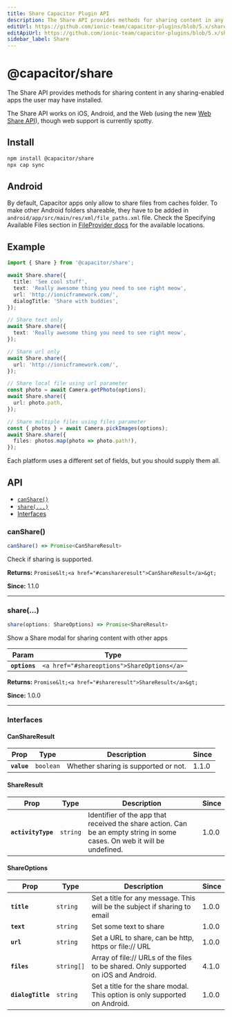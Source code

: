 ```yaml
---
title: Share Capacitor Plugin API
description: The Share API provides methods for sharing content in any sharing-enabled apps the user may have installed.
editUrl: https://github.com/ionic-team/capacitor-plugins/blob/5.x/share/README.md
editApiUrl: https://github.com/ionic-team/capacitor-plugins/blob/5.x/share/src/definitions.ts
sidebar_label: Share
---
```


# @capacitor/share

The Share API provides methods for sharing content in any sharing-enabled apps the user may have installed.

The Share API works on iOS, Android, and the Web (using the new [Web Share
API](https://web.dev/web-share/)), though web support is currently spotty.

## Install

```bash
npm install @capacitor/share
npx cap sync
```
## Android

By default, Capacitor apps only allow to share files from caches folder. To make other Android folders shareable, they have to be added in `android/app/src/main/res/xml/file_paths.xml` file. Check the Specifying Available Files section in [FileProvider docs](https://developer.android.com/reference/androidx/core/content/FileProvider) for the available locations.

## Example

```typescript
import { Share } from '@capacitor/share';

await Share.share({
  title: 'See cool stuff',
  text: 'Really awesome thing you need to see right meow',
  url: 'http://ionicframework.com/',
  dialogTitle: 'Share with buddies',
});

// Share text only
await Share.share({
  text: 'Really awesome thing you need to see right meow',
});

// Share url only
await Share.share({
  url: 'http://ionicframework.com/',
});

// Share local file using url parameter
const photo = await Camera.getPhoto(options);
await Share.share({
  url: photo.path,
});

// Share multiple files using files parameter
const { photos } = await Camera.pickImages(options);
await Share.share({
  files: photos.map(photo => photo.path!),
});
```

Each platform uses a different set of fields, but you should supply them all.

## API

<docgen-index>

* [`canShare()`](#canshare)
* [`share(...)`](#share)
* [Interfaces](#interfaces)

</docgen-index>

<docgen-api>


### canShare()

```typescript
canShare() => Promise<CanShareResult>
```

Check if sharing is supported.

**Returns:** `Promise&lt;<a href="#canshareresult">CanShareResult</a>&gt;`

**Since:** 1.1.0

--------------------


### share(...)

```typescript
share(options: ShareOptions) => Promise<ShareResult>
```

Show a Share modal for sharing content with other apps

| Param         | Type                                                  |
| ------------- | ----------------------------------------------------- |
| **`options`** | `<a href="#shareoptions">ShareOptions</a>` |

**Returns:** `Promise&lt;<a href="#shareresult">ShareResult</a>&gt;`

**Since:** 1.0.0

--------------------


### Interfaces


#### CanShareResult

| Prop        | Type                 | Description                          | Since |
| ----------- | -------------------- | ------------------------------------ | ----- |
| **`value`** | `boolean` | Whether sharing is supported or not. | 1.1.0 |


#### ShareResult

| Prop               | Type                | Description                                                                                                              | Since |
| ------------------ | ------------------- | ------------------------------------------------------------------------------------------------------------------------ | ----- |
| **`activityType`** | `string` | Identifier of the app that received the share action. Can be an empty string in some cases. On web it will be undefined. | 1.0.0 |


#### ShareOptions

| Prop              | Type                  | Description                                                                         | Since |
| ----------------- | --------------------- | ----------------------------------------------------------------------------------- | ----- |
| **`title`**       | `string`   | Set a title for any message. This will be the subject if sharing to email           | 1.0.0 |
| **`text`**        | `string`   | Set some text to share                                                              | 1.0.0 |
| **`url`**         | `string`   | Set a URL to share, can be http, https or file:// URL                               | 1.0.0 |
| **`files`**       | `string[]` | Array of file:// URLs of the files to be shared. Only supported on iOS and Android. | 4.1.0 |
| **`dialogTitle`** | `string`   | Set a title for the share modal. This option is only supported on Android.          | 1.0.0 |

</docgen-api>